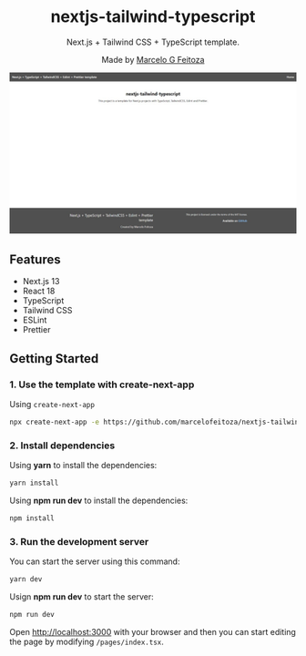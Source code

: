 <div align="center">
  <h1>nextjs-tailwind-typescript</h1>
  <p>Next.js + Tailwind CSS + TypeScript template.</p>
  <p>Made by <a href="https://github.com/marcelofeitoza">Marcelo G Feitoza</a></p>
  
</div>

![preview](./assets/preview.jpeg)

## Features

-   Next.js 13
-   React 18
-   TypeScript
-   Tailwind CSS
-   ESLint
-   Prettier
<!-- -   Absolute Import and Path Alias -->

## Getting Started

### 1. Use the template with create-next-app

Using `create-next-app`

```bash
npx create-next-app -e https://github.com/marcelofeitoza/nextjs-tailwind-typescript {project-name}
```

### 2. Install dependencies

Using **yarn** to install the dependencies:

```bash
yarn install
```

Using **npm run dev** to install the dependencies:

```bash
npm install
```

### 3. Run the development server

You can start the server using this command:

```bash
yarn dev
```

Usign **npm run dev** to start the server:

```bash
npm run dev
```

Open [http://localhost:3000](http://localhost:3000) with your browser and then you can start editing the page by modifying `/pages/index.tsx`.

